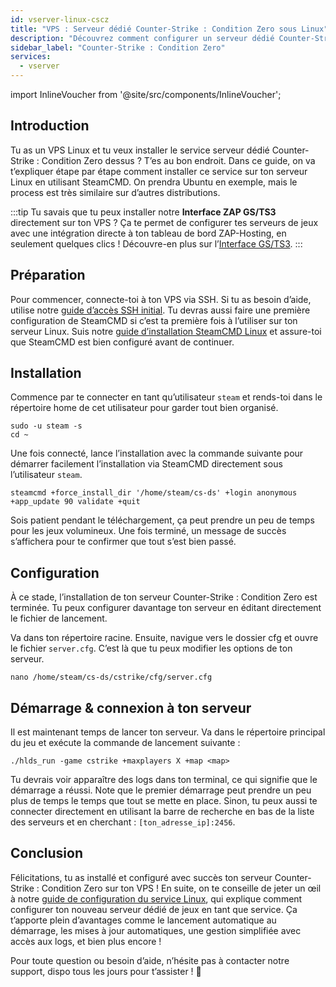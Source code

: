 ```yaml
---
id: vserver-linux-cscz
title: "VPS : Serveur dédié Counter-Strike : Condition Zero sous Linux"
description: "Découvrez comment configurer un serveur dédié Counter-Strike : Condition Zero sur un VPS Linux pour une expérience de jeu fluide → En savoir plus maintenant"
sidebar_label: "Counter-Strike : Condition Zero"
services:
  - vserver
---
```


import InlineVoucher from '@site/src/components/InlineVoucher';

## Introduction
Tu as un VPS Linux et tu veux installer le service serveur dédié Counter-Strike : Condition Zero dessus ? T’es au bon endroit. Dans ce guide, on va t’expliquer étape par étape comment installer ce service sur ton serveur Linux en utilisant SteamCMD. On prendra Ubuntu en exemple, mais le process est très similaire sur d’autres distributions.

:::tip
Tu savais que tu peux installer notre **Interface ZAP GS/TS3** directement sur ton VPS ? Ça te permet de configurer tes serveurs de jeux avec une intégration directe à ton tableau de bord ZAP-Hosting, en seulement quelques clics ! Découvre-en plus sur l’[Interface GS/TS3](vserver-linux-gs-interface.md).
:::

<InlineVoucher />

## Préparation

Pour commencer, connecte-toi à ton VPS via SSH. Si tu as besoin d’aide, utilise notre [guide d’accès SSH initial](vserver-linux-ssh.md). Tu devras aussi faire une première configuration de SteamCMD si c’est ta première fois à l’utiliser sur ton serveur Linux. Suis notre [guide d’installation SteamCMD Linux](vserver-linux-steamcmd.md) et assure-toi que SteamCMD est bien configuré avant de continuer.

## Installation

Commence par te connecter en tant qu’utilisateur `steam` et rends-toi dans le répertoire home de cet utilisateur pour garder tout bien organisé.
```
sudo -u steam -s
cd ~
```

Une fois connecté, lance l’installation avec la commande suivante pour démarrer facilement l’installation via SteamCMD directement sous l’utilisateur `steam`.
```
steamcmd +force_install_dir '/home/steam/cs-ds' +login anonymous +app_update 90 validate +quit
```

Sois patient pendant le téléchargement, ça peut prendre un peu de temps pour les jeux volumineux. Une fois terminé, un message de succès s’affichera pour te confirmer que tout s’est bien passé.

## Configuration

À ce stade, l’installation de ton serveur Counter-Strike : Condition Zero est terminée. Tu peux configurer davantage ton serveur en éditant directement le fichier de lancement.

Va dans ton répertoire racine. Ensuite, navigue vers le dossier cfg et ouvre le fichier `server.cfg`. C’est là que tu peux modifier les options de ton serveur.
```
nano /home/steam/cs-ds/cstrike/cfg/server.cfg
```

## Démarrage & connexion à ton serveur

Il est maintenant temps de lancer ton serveur. Va dans le répertoire principal du jeu et exécute la commande de lancement suivante :
```
./hlds_run -game cstrike +maxplayers X +map <map>
```

Tu devrais voir apparaître des logs dans ton terminal, ce qui signifie que le démarrage a réussi. Note que le premier démarrage peut prendre un peu plus de temps le temps que tout se mette en place. Sinon, tu peux aussi te connecter directement en utilisant la barre de recherche en bas de la liste des serveurs et en cherchant : `[ton_adresse_ip]:2456`.

## Conclusion

Félicitations, tu as installé et configuré avec succès ton serveur Counter-Strike : Condition Zero sur ton VPS ! En suite, on te conseille de jeter un œil à notre [guide de configuration du service Linux](vserver-linux-create-gameservice.md), qui explique comment configurer ton nouveau serveur dédié de jeux en tant que service. Ça t’apporte plein d’avantages comme le lancement automatique au démarrage, les mises à jour automatiques, une gestion simplifiée avec accès aux logs, et bien plus encore !

Pour toute question ou besoin d’aide, n’hésite pas à contacter notre support, dispo tous les jours pour t’assister ! 🙂

<InlineVoucher />